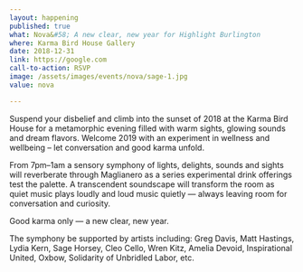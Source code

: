 ```yaml
---
layout: happening
published: true
what: Nova&#58; A new clear, new year for Highlight Burlington
where: Karma Bird House Gallery
date: 2018-12-31
link: https://google.com
call-to-action: RSVP
image: /assets/images/events/nova/sage-1.jpg
value: nova

---
```


Suspend your disbelief and climb into the sunset of 2018 at the Karma Bird House for a metamorphic evening filled with warm sights, glowing sounds and dream flavors. Welcome 2019 with an experiment in wellness and wellbeing – let conversation and good karma unfold.

From 7pm–1am a sensory symphony of lights, delights, sounds and sights will reverberate through Maglianero as a series experimental drink offerings test the palette. A transcendent soundscape will transform the room as quiet music plays loudly and loud music quietly — always leaving room for conversation and curiosity.

Good karma only — a new clear, new year.

The symphony be supported by artists including: Greg Davis, Matt Hastings, Lydia Kern, Sage Horsey, Cleo Cello, Wren Kitz, Amelia Devoid, Inspirational United, Oxbow, Solidarity of Unbridled Labor, etc.


